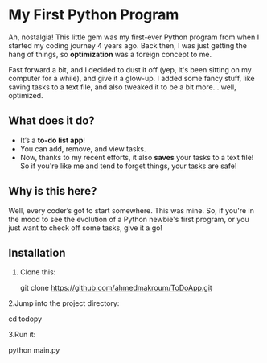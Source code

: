 # My First Python Program

Ah, nostalgia! This little gem was my first-ever Python program from when I started my coding journey 4 years ago. Back then, I was just getting the hang of things, so **optimization** was a foreign concept to me. 

Fast forward a bit, and I decided to dust it off (yep, it's been sitting on my computer for a while), and give it a glow-up. I added some fancy stuff, like saving tasks to a text file, and also tweaked it to be a bit more... well, optimized. 

## What does it do?

- It’s a **to-do list app**!
- You can add, remove, and view tasks.
- Now, thanks to my recent efforts, it also **saves** your tasks to a text file! So if you're like me and tend to forget things, your tasks are safe!

## Why is this here?

Well, every coder’s got to start somewhere. This was mine. So, if you're in the mood to see the evolution of a Python newbie's first program, or you just want to check off some tasks, give it a go!

## Installation

1. Clone this:
   
   git clone https://github.com/ahmedmakroum/ToDoApp.git

2.Jump into the project directory:

   cd todopy

3.Run it:

   python main.py

